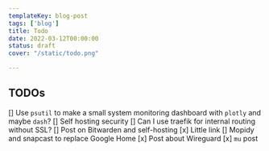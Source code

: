 ```yaml
---
templateKey: blog-post
tags: ['blog']
title: Todo
date: 2022-03-12T00:00:00
status: draft
cover: "/static/todo.png"

---
```


## TODOs

[] Use `psutil` to make a small system monitoring dashboard with `plotly` and maybe `dash`?
[] Self hosting security
[] Can I use traefik for internal routing without SSL?
[] Post on Bitwarden and self-hosting
[x] Little link
[] Mopidy and snapcast to replace Google Home
[x] Post about Wireguard
[x] `mu` post
